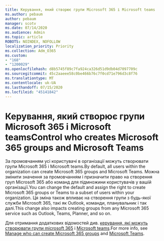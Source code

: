 ```yaml
---
title: Керування, який створює групи Microsoft 365 і Microsoft teams
ms.author: pebaum
author: pebaum
manager: scotv
ms.date: 07/14/2020
ms.audience: Admin
ms.topic: article
ROBOTS: NOINDEX, NOFOLLOW
localization_priority: Priority
ms.collection: Adm_O365
ms.custom:
- "168"
- "1200029"
ms.openlocfilehash: d8b5745f89c7fa924ca326d51d9db04d7097709c
ms.sourcegitcommit: 45c2aaeee58c0be466b76c7f0cd71e796d3c8f76
ms.translationtype: MT
ms.contentlocale: uk-UA
ms.lasthandoff: 07/15/2020
ms.locfileid: "45141842"
---
```

# <a name="control-who-creates-microsoft-365-groups-and-microsoft-teams"></a><span data-ttu-id="4a429-102">Керування, який створює групи Microsoft 365 і Microsoft teams</span><span class="sxs-lookup"><span data-stu-id="4a429-102">Control who creates Microsoft 365 groups and Microsoft Teams</span></span>

<span data-ttu-id="4a429-103">За промовчанням усі користувачі в організації можуть створювати групи Microsoft 365 і Microsoft teams.</span><span class="sxs-lookup"><span data-stu-id="4a429-103">By default, all users within the organization can create Microsoft 365 groups and Microsoft Teams.</span></span> <span data-ttu-id="4a429-104">Можна змінити значення за промовчанням і призначити право на створення груп Microsoft 365 або команд для підмножини користувачів у вашій організації.</span><span class="sxs-lookup"><span data-stu-id="4a429-104">You can change the default and assign the right to create Microsoft 365 groups or Teams to a subset of users within your organization.</span></span> <span data-ttu-id="4a429-105">Ця зміна також впливає на створення групи з будь-якої служби Microsoft 365, такі як Outlook, команди, планувальник і так далі.</span><span class="sxs-lookup"><span data-stu-id="4a429-105">This change also impacts creating groups from any Microsoft 365 service such as Outlook, Teams, Planner, and so on.</span></span>

<span data-ttu-id="4a429-106">Для отримання додаткових відомостей див. [керування, які можуть створювати групи microsoft 365](https://support.office.com/article/Manage-who-can-create-Office-365-Groups-4c46c8cb-17d0-44b5-9776-005fced8e618) і [Microsoft teams](https://aka.ms/rtsf).</span><span class="sxs-lookup"><span data-stu-id="4a429-106">For more info, see [Manage who can create Microsoft 365 groups](https://support.office.com/article/Manage-who-can-create-Office-365-Groups-4c46c8cb-17d0-44b5-9776-005fced8e618) and [Microsoft Teams](https://aka.ms/rtsf).</span></span>
